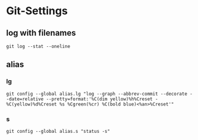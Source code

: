 # Git-Settings

## log with filenames
``` git
git log --stat --oneline
```

## alias

### lg
```
git config --global alias.lg "log --graph --abbrev-commit --decorate --date=relative --pretty=format:'%C(dim yellow)%h%Creset -%C(yellow)%d%Creset %s %Cgreen(%cr) %C(bold blue)<%an>%Creset'"
```

### s
```
git config --global alias.s "status -s"
```

